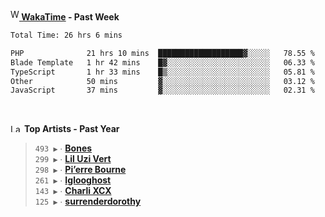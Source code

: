 <img src="https://github.com/dxnter/dxnter/assets/17434202/67b21fa4-d36d-46f9-9dec-f23d976b00ef" alt="WakaTime Logo" width="14" height="18"/><a href="https://wakatime.com/@dxnter" target="_blank"><strong> WakaTime</strong></a><strong> - Past Week</strong>

<!--START_SECTION:waka-->

```txt
Total Time: 26 hrs 6 mins

PHP              21 hrs 10 mins  ███████████████████▓░░░░░   78.55 %
Blade Template   1 hr 42 mins    █▓░░░░░░░░░░░░░░░░░░░░░░░   06.33 %
TypeScript       1 hr 33 mins    █▒░░░░░░░░░░░░░░░░░░░░░░░   05.81 %
Other            50 mins         ▓░░░░░░░░░░░░░░░░░░░░░░░░   03.12 %
JavaScript       37 mins         ▓░░░░░░░░░░░░░░░░░░░░░░░░   02.31 %
```

<!--END_SECTION:waka-->

<br/>

<!--START_LASTFM_ARTISTS:{"period": "12month", "rows": 6}-->
<a href="https://last.fm" target="_blank"><img src="https://user-images.githubusercontent.com/17434202/215290617-e793598d-d7c9-428f-9975-156db1ba89cc.svg" alt="Last.fm Logo" width="18" height="13"/></a> **Top Artists - Past Year**

> `493 ▶️` ∙ **[Bones](https://www.last.fm/music/Bones)**<br/>
> `299 ▶️` ∙ **[Lil Uzi Vert](https://www.last.fm/music/Lil+Uzi+Vert)**<br/>
> `298 ▶️` ∙ **[Pi’erre Bourne](https://www.last.fm/music/Pi%E2%80%99erre+Bourne)**<br/>
> `261 ▶️` ∙ **[Iglooghost](https://www.last.fm/music/Iglooghost)**<br/>
> `143 ▶️` ∙ **[Charli XCX](https://www.last.fm/music/Charli+XCX)**<br/>
> `125 ▶️` ∙ **[surrenderdorothy](https://www.last.fm/music/surrenderdorothy)**<br/>
<!--END_LASTFM_ARTISTS-->
